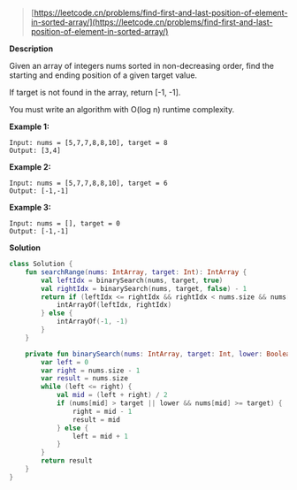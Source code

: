 > [https://leetcode.cn/problems/find-first-and-last-position-of-element-in-sorted-array/](https://leetcode.cn/problems/find-first-and-last-position-of-element-in-sorted-array/)

**Description**

Given an array of integers nums sorted in non-decreasing order, find the starting and ending position of a given target value.

If target is not found in the array, return [-1, -1].

You must write an algorithm with O(log n) runtime complexity.

**Example 1:**
```text
Input: nums = [5,7,7,8,8,10], target = 8
Output: [3,4]
```
**Example 2:**
```text
Input: nums = [5,7,7,8,8,10], target = 6
Output: [-1,-1]
```
**Example 3:**
```text
Input: nums = [], target = 0
Output: [-1,-1]
```

**Solution**
```kotlin
class Solution {
    fun searchRange(nums: IntArray, target: Int): IntArray {
        val leftIdx = binarySearch(nums, target, true)
        val rightIdx = binarySearch(nums, target, false) - 1
        return if (leftIdx <= rightIdx && rightIdx < nums.size && nums[leftIdx] == target && nums[rightIdx] == target) {
            intArrayOf(leftIdx, rightIdx)
        } else {
            intArrayOf(-1, -1)
        }
    }

    private fun binarySearch(nums: IntArray, target: Int, lower: Boolean): Int {
        var left = 0
        var right = nums.size - 1
        var result = nums.size
        while (left <= right) {
            val mid = (left + right) / 2
            if (nums[mid] > target || lower && nums[mid] >= target) {
                right = mid - 1
                result = mid
            } else {
                left = mid + 1
            }
        }
        return result
    }
}
```